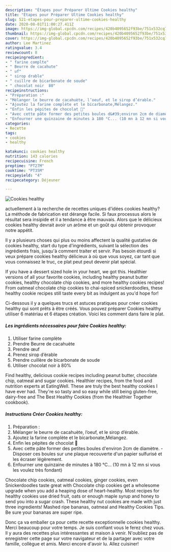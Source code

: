 ```yaml
---
description: "Étapes pour Préparer Ultime Cookies healthy"
title: "Étapes pour Préparer Ultime Cookies healthy"
slug: 521-etapes-pour-preparer-ultime-cookies-healthy
date: 2020-08-01T11:00:27.411Z
image: https://img-global.cpcdn.com/recipes/420b4095652f93be/751x532cq70/cookies-healthy-photo-principale-de-la-recette.jpg
thumbnail: https://img-global.cpcdn.com/recipes/420b4095652f93be/751x532cq70/cookies-healthy-photo-principale-de-la-recette.jpg
cover: https://img-global.cpcdn.com/recipes/420b4095652f93be/751x532cq70/cookies-healthy-photo-principale-de-la-recette.jpg
author: Lee Martinez
ratingvalue: 3.4
reviewcount: 8
recipeingredient:
- " farine complte"
- " Beurre de cacahute"
- " uf"
- " sirop drable"
- " cuillre de bicarbonate de soude"
- " chocolat noir  80"
recipeinstructions:
- "Préparation :"
- "Mélanger le beurre de cacahuète, l’oeuf, et le sirop d’érable."
- "Ajoutez la farine complète et le bicarbonate,Mélangez."
- "Enfin les pépites de chocolat 🍫"
- "Avec cette pâte former des petites boules d&#39;environ 2cm de diamètre. Disposer ces boules sur une plaque recouverte d&#39;un papier sulfurisé et les écraser légèrement."
- "Enfourner une quinzaine de minutes à 180 °C... (10 mn à 12 mn si vous les voulez très fondant)"
categories:
- Recette
tags:
- cookies
- healthy

katakunci: cookies healthy 
nutrition: 143 calories
recipecuisine: French
preptime: "PT27M"
cooktime: "PT35M"
recipeyield: "4"
recipecategory: Déjeuner

---
```



![Cookies healthy](https://img-global.cpcdn.com/recipes/420b4095652f93be/751x532cq70/cookies-healthy-photo-principale-de-la-recette.jpg)

actuellement à la recherche de recettes uniques d'idées cookies healthy? La méthode de fabrication est dérange facile. Si faux processus alors le résultat sera insipide et il a tendance à être mauvais. Alors que le délicieux cookies healthy devrait avoir un arôme et un goût qui obtenir provoquer notre appétit.

Il y a plusieurs choses qui plus ou moins affectent la qualité gustative de cookies healthy, start du type d'ingrédients, suivant la sélection des ingrédients frais, jusqu'à comment traiter et servir. Pas besoin étourdi si veux prépare cookies healthy délicieux à où que vous soyez, car tant que vous connaissez le truc, ce plat peut peut devenir plat spécial.

If you have a dessert sized hole in your heart, we got this. Healthier versions of all your favorite cookies, including healthy peanut butter cookies, healthy chocolate chip cookies, and more healthy cookies recipes! From oatmeal chocolate chip cookies to chai-spiced snickerdoodles, these healthy cookie recipes still taste every bit as indulgent as you&#39;d hope for!


Ci-dessous il y a quelques trucs et astuces pratiques pour créer cookies healthy qui sont prêts à être créés. Vous pouvez préparer Cookies healthy utiliser 6 matériau et 6 étapes création. Voici les comment dans faire le plat.

<!--inarticleads1-->

##### Les ingrédients nécessaires pour faire Cookies healthy:

1. Utiliser  farine complète
1. Prendre  Beurre de cacahuète
1. Prendre  œuf
1. Prenez  sirop d’érable
1. Prendre  cuillère de bicarbonate de soude
1. Utiliser  chocolat noir à 80%


Find healthy, delicious cookie recipes including peanut butter, chocolate chip, oatmeal and sugar cookies. Healthier recipes, from the food and nutrition experts at EatingWell. These are truly the best healthy cookies I have ever had. They&#39;re so tasty and so easy while still being gluten-free, dairy-free and The Best Healthy Cookies (from the Healthier Together cookbook). 

<!--inarticleads2-->

##### Instructions Créer Cookies healthy:

1. Préparation :
1. Mélanger le beurre de cacahuète, l’oeuf, et le sirop d’érable.
1. Ajoutez la farine complète et le bicarbonate,Mélangez.
1. Enfin les pépites de chocolat 🍫
1. Avec cette pâte former des petites boules d&#39;environ 2cm de diamètre. - Disposer ces boules sur une plaque recouverte d&#39;un papier sulfurisé et les écraser légèrement.
1. Enfourner une quinzaine de minutes à 180 °C... (10 mn à 12 mn si vous les voulez très fondant)


Chocolate chip cookies, oatmeal cookies, ginger cookies, even Snickerdoodles taste great with Chocolate chip cookies get a wholesome upgrade when you add a heaping dose of heart-healthy. Most recipes for healthy cookies use dried fruit, oats or enough maple syrup and honey to send you into a sugar crash. These healthy nut cookies are made with just three ingredients! Mashed ripe bananas, oatmeal and Healthy Cookies Tips. Be sure your bananas are super ripe. 


Donc ça va emballer ça pour cette recette exceptionnelle cookies healthy. Merci beaucoup pour votre temps. Je suis confiant vous le ferez chez vous. Il y aura des recettes plus  intéressantes at maison à venir. N'oubliez pas de enregistrer cette page sur votre navigateur et de la partager avec votre famille, collègue et amis. Merci encore d'avoir lu. Allez cuisiner!

